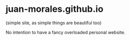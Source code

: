 # juan-morales.github.io

(simple site, as simple things are beautiful too)

No intention to have a fancy overloaded personal website.

